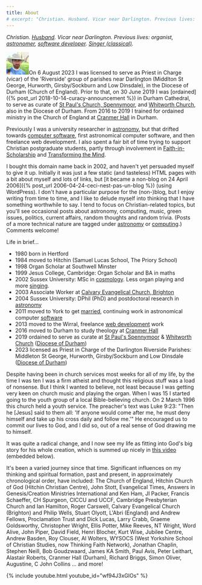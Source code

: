 ```yaml
---
title: About
# excerpt: "Christian. Husband. Vicar near Darlington. Previous lives: organist, astronomer, software developer. Singer (classical)."
---
```

_Christian. [Husband](http://elinevanasperen.wordpress.com/). Vicar near Darlington. Previous lives: organist, [astronomer](/astronomy/), [software developer](/software/). [Singer (classical)](/singing/)._

<img alt="Me" title="Me" src="/assets/me.jpg" class="alignleft">On 6 August 2023 I was licensed to serve as Priest in Charge (vicar) of the 'Riverside' group of parishes near Darlington (Middlton St George, Hurworth, Girsby/Sockburn and Low Dinsdale), in the Diocese of Durham (Church of England). Prior to that, on 30 June 2019 I was [ordained]({% post_url 2018-10-14-curacy-announcement %}) in Durham Cathedral, to serve as curate of [St Paul's Church, Spennymoor](https://www.stpaulsspennymoor.co.uk), and [Whitworth Church](https://www.achurchnearyou.com/church/13568/), also in the Diocese of Durham. From 2016 to 2019 I trained for ordained ministry in the Church of England at [Cranmer Hall](https://community.dur.ac.uk/cranmer.hall/) in Durham.

Previously I was a university researcher in [astronomy](/astronomy/), but that drifted towards [computer software](/software/), first astronomical computer software, and then freelance web development. I also spent a fair bit of time trying to support Christian postgraduate students, partly through involvement in [Faith-in-Scholarship](http://wysocs.org.uk/faith-in-scholarship) and [Transforming the Mind](http://christianpostgrad.org.uk/content/node/34).

I bought this domain name back in 2002, and haven't yet persuaded myself to give it up. Initially it was just a few static (and tasteless) HTML pages with a bit about myself and lots of links, but [it became a non-blog on 24 April 2006]({% post_url 2006-04-24-ceci-nest-pas-un-blog %}) (using WordPress). I don't have a particular purpose for the (non-)blog, but I enjoy writing from time to time, and I like to delude myself into thinking that I have something worthwhile to say. I tend to focus on Christian-related topics, but you'll see occasional posts about astronomy, computing, music, green issues, politics, current affairs, random thoughts and random trivia. (Posts of a more technical nature are tagged under [astronomy](/tag/astronomy) or [computing](/tag/computing/).) Comments welcome!

Life in brief...

* 1980 born in Hertford
* 1984 moved to Hitchin (Samuel Lucas School, The Priory School)
* 1998 Organ Scholar at Southwell Minster
* 1999 Jesus College, Cambridge: Organ Scholar and BA in maths
* 2002 Sussex University: MSc in [cosmology](/astronomy/). Less organ playing and more [singing](/singing/).
* 2003 Associate Worker at [Calvary Evangelical Church, Brighton](http://www.calvary-brighton.org.uk/)
* 2004 Sussex University: DPhil (PhD) and postdoctoral research in [astronomy](/astronomy/)
* 2011 moved to York to get [married](http://elinevanasperen.wordpress.com/), continuing work in astronomical computer [software](/software/)
* 2013 moved to the Wirral, freelance [web development](/software/) work
* 2016 moved to Durham to study theology at [Cranmer Hall](https://community.dur.ac.uk/cranmer.hall/)
* 2019 ordained to serve as curate at [St Paul's Spennymoor](https://www.stpaulsspennymoor.co.uk) & [Whitworth Church](https://www.achurchnearyou.com/church/13568/) ([Diocese of Durham](https://durhamdiocese.org))
* 2023 licensed as Priest in Charge of the Darlington Riverside Parishes: Middleton St George, Hurworth, Girsby/Sockburn and Low Dinsdale ([Diocese of Durham](https://durhamdiocese.org))

Despite having been in church services most weeks for all of my life, by the time I was ten I was a firm atheist and thought this religious stuff was a load of nonsense. But I think I wanted to believe, not least because I was getting very keen on church music and playing the organ. When I was 15 I started going to the youth group of a local Bible-believing church. On 2 March 1996 this church held a youth service. The preacher's text was Luke 9:23: "Then he [Jesus] said to them all: 'If anyone would come after me, he must deny himself and take up his cross daily and follow me.'" He encouraged us to commit our lives to God, and I did so, out of a real sense of God drawing me to himself.

It was quite a radical change, and I now see my life as fitting into God's big story for his whole creation, which is summed up nicely in [this video](http://three-two-one.org/) (embedded below).

It's been a varied journey since that time. Significant influences on my thinking and spiritual formation, past and present, in approximately chronological order, have included: The Church of England, Hitchin Church of God (Hitchin Christian Centre), John Stott, Evangelical Times, Answers in Genesis/Creation Ministries International and Ken Ham, JI Packer, Francis Schaeffer, CH Spurgeon, CICCU and UCCF, Cambridge Presbyterian Church and Ian Hamilton, Roger Carswell, Calvary Evangelical Church (Brighton) and Philip Wells, Stuart Olyott, L'Abri (England) and Andrew Fellows, Proclamation Trust and Dick Lucas, Larry Crabb, Graeme Goldsworthy, Christopher Wright, Ellis Potter, Mike Reeves, NT Wright, Word Alive, John Piper, David Field, Henri Blocher, Kurt Wise, Jubilee Centre, Andrew Basden, Roy Clouser, Al Wolters, WYSOCS (West Yorkshire School of Christian Studies, now Thinking Faith Network), Jonathan Chaplin, Stephen Neill, Bob Goudzwaard, James KA Smith, Paul Avis, Peter Leithart, Alastair Roberts, Cranmer Hall (Durham), Richard Briggs, Simon Oliver, Augustine, C John Collins ... and more!

{% include youtube.html youtube_id="wf94J3xGlOs" %}
